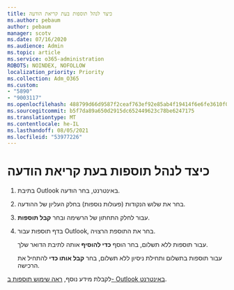 ```yaml
---
title: כיצד לנהל תוספות בעת קריאת הודעה
ms.author: pebaum
author: pebaum
manager: scotv
ms.date: 07/16/2020
ms.audience: Admin
ms.topic: article
ms.service: o365-administration
ROBOTS: NOINDEX, NOFOLLOW
localization_priority: Priority
ms.collection: Adm_O365
ms.custom:
- "5890"
- "9003117"
ms.openlocfilehash: 488799d66d9587f2ceaf763ef92e85ab4f19414f6e6fe3610f0f9ff84d5ce0a1
ms.sourcegitcommit: b5f7da89a650d2915dc652449623c78be6247175
ms.translationtype: MT
ms.contentlocale: he-IL
ms.lasthandoff: 08/05/2021
ms.locfileid: "53977226"
---
```

# <a name="how-to-manage-add-ins-while-reading-a-message"></a>כיצד לנהל תוספות בעת קריאת הודעה

1. בתיבת Outlook באינטרנט, בחר הודעה.
    
2. בחר את שלוש הנקודות (פעולות נוספות) בחלק העליון של ההודעה.

3. עבור לחלק התחתון של הרשימה ובחר **קבל תוספות**.
    
4. בדף תוספות עבור Outlook, בחר את התוספת הרצויה.
    
    עבור תוספות ללא תשלום, בחר הוסף **כדי להוסיף** אותה לתיבת הדואר שלך.
    
    עבור תוספות בתשלום ותחילת ניסיון ללא תשלום, בחר **קבל אותו כדי** להתחיל את הרכישה.
    
לקבלת מידע נוסף, [ראה שימוש תוספות ב- Outlook באינטרנט](https://support.microsoft.com/office/using-add-ins-in-outlook-on-the-web-8f2ce816-5df4-44a5-958c-f7f9d6dabdce).